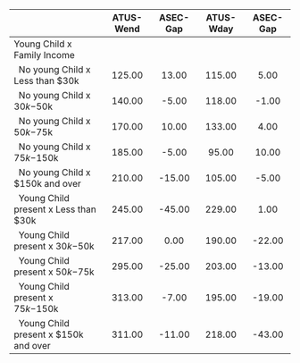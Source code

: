 
|                      |    ATUS-Wend |     ASEC-Gap |    ATUS-Wday |     ASEC-Gap |
| -------------------- | :----------: | :----------: | :----------: | :----------: |
| Young Child x Family Income |              |              |              |              |
| &nbsp;&nbsp;No young Child x Less than $30k |       125.00 |        13.00 |       115.00 |         5.00 |
| &nbsp;&nbsp;No young Child x $30k-$50k |       140.00 |        -5.00 |       118.00 |        -1.00 |
| &nbsp;&nbsp;No young Child x $50k-$75k |       170.00 |        10.00 |       133.00 |         4.00 |
| &nbsp;&nbsp;No young Child x $75k-$150k |       185.00 |        -5.00 |        95.00 |        10.00 |
| &nbsp;&nbsp;No young Child x $150k and over |       210.00 |       -15.00 |       105.00 |        -5.00 |
| &nbsp;&nbsp;Young Child present x Less than $30k |       245.00 |       -45.00 |       229.00 |         1.00 |
| &nbsp;&nbsp;Young Child present x $30k-$50k |       217.00 |         0.00 |       190.00 |       -22.00 |
| &nbsp;&nbsp;Young Child present x $50k-$75k |       295.00 |       -25.00 |       203.00 |       -13.00 |
| &nbsp;&nbsp;Young Child present x $75k-$150k |       313.00 |        -7.00 |       195.00 |       -19.00 |
| &nbsp;&nbsp;Young Child present x $150k and over |       311.00 |       -11.00 |       218.00 |       -43.00 |

